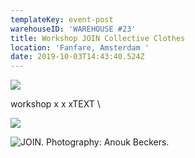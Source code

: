 ```yaml
---
templateKey: event-post
warehouseID: 'WAREHOUSE #23'
title: Workshop JOIN Collective Clothes
location: 'Fanfare, Amsterdam '
date: 2019-10-03T14:43:40.524Z
---
```

![](/img/01_join_studio-bonbon_fanfare-amsterdam_photo_join.jpg)

workshop x x xTEXT \



![](/img/02_join_studio-bonbon_fanfare-amsterdam_photo_join.jpg)

![JOIN. Photography: Anouk Beckers. ](/img/03_join_studio-bonbon_fanfare-amsterdam_photo_join.jpg "JOIN. Photography: Anouk Beckers. ")